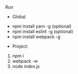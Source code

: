 *Run*
+ Global
- npm install yarn -g (optional)
- npm install eslint -g (optional)
- npm install webpack -g

+ Project:
1. npm i
2. webpack -w
3. node index.js

